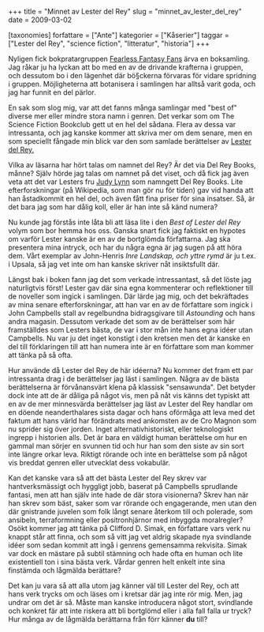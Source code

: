 +++
title = "Minnet av Lester del Rey"
slug = "minnet_av_lester_del_rey"
date = 2009-03-02

[taxonomies]
forfattare = ["Ante"]
kategorier = ["Kåserier"]
taggar = ["Lester del Rey", "science fiction", "litteratur", "historia"]
+++

Nyligen fick bokpratargruppen <a href="http://fearlessfantasy.wordpress.com/">Fearless Fantasy Fans</a> ärva en boksamling. Jag råkar ju ha lyckan att bo med en av de drivande krafterna i gruppen, och dessutom bo i den lägenhet där bö§ckerna förvaras för vidare spridning i gruppen. Möjligheterna att botanisera i samlingen har alltså varit goda, och jag har funnit en del pärlor.

En sak som slog mig, var att det fanns många samlingar med "best of" diverse mer eller mindre stora namn i genren. Det verkar som om The Science Fiction Bookclub gett ut en hel del sådana. Flera av dessa var intressanta, och jag kanske kommer att skriva mer om dem senare, men en som speciellt fångade min blick var den som samlade berättelser av <a href="http://en.wikipedia.org/wiki/Lester_Del_Rey">Lester del Rey.</a>

<!-- more -->

Vilka av läsarna har hört talas om namnet del Rey? Är det via Del Rey Books, månne? Själv hörde jag talas om namnet på det viset, och då fick jag även veta att det var Lesters fru <a href="http://en.wikipedia.org/wiki/Judy-Lynn_del_Rey">Judy Lynn</a> som namngett Del Rey Books. Lite efterforskningar (på Wikipedia, som man gör nu för tiden) gav vid handa att han åstadkommit en hel del, och även fått fina priser för sina insatser. Så, är det bara jag som har dålig koll, eller är han inte så känd numera?

Nu kunde jag förstås inte låta bli att läsa lite i den <em>Best of Lester del Rey</em> volym som bor hemma hos oss. Ganska snart fick jag faktiskt en hypotes om varför Lester kanske är en av de bortglömda författarna. Jag ska presentera mina intryck, och har du några egna är jag sugen på att höra dem. Vårt exemplar av John-Henris <em>Inre Landskap, och yttre rymd</em> är ju t.ex. i Upsala, så jag vet inte om han kanske skriver nåt insiktsfullt där.

Längst bak i boken fann jag det som verkade intressantast, så det löste jag naturligtvis först! Lester gav där sina egna kommenterar och reflektioner till de noveller som ingick i samlingen. Där lärde jag mig, och det bekräftades av mina senare efterforskningar, att han var en av de författare som ingick i John Campbells stall av regelbundna bidragsgivare till <em>Astounding</em> och hans andra magasin. Dessutom verkade det som av de berättelser som här framställdes som Lesters bästa, de var i stor mån inte hans egna idéer utan Campbells. Nu var ju det inget konstigt i den kretsen men det är kanske en del till förklaringen till att han numera inte är en författare som man kommer att tänka på så ofta.

Hur använde då Lester del Rey de här idéerna? Nu kommer det fram ett par intressanta drag i de berättelser jag läst i samlingen. Några av de bästa berättelserna är förvånansvärt klena på klassisk "sensawunda". Det betyder dock inte att de är dåliga på något vis, men på nåt vis känns det typiskt att en av de mer minnesvärda berättelser jag läst av Lester del Rey handlar om en döende neanderthalares sista dagar och hans oförmåga att leva med det faktum att hans värld har förändrats med ankomsten av de Cro Magnon som nu sprider sig över jorden. Inget alternativhistoriskt, eller teknologiskt ingrepp i historien alls. Det är bara en väldigt human berättelse om hur en gammal man sörjer en svunnen tid och hur han som den siste av sin sort inte längre orkar leva. Riktigt rörande och inte en berättelse som på något vis breddat genren eller utvecklat dess vokabulär.

Kan det kanske vara så att det bästa Lester del Rey skrev var hantverksmässigt och hyggligt jobb, baserat på Campbells sprudlande fantasi, men att han själv inte hade de där stora visionerna? Skrev han när han skrev som bäst, saker som var rörande och engagerande, men utan den där gnistrande juvelen som folk långt senare återkom till och polerade, som ansibeln, terraformning eller positronhjärnor med inbyggda moralregler? Osökt kommer jag att tänka på Clifford D. Simak, en författare vars verk nu knappt står att finna, och som så vitt jag vet aldrig skapade nya svindlande idéer som sedan kommit att ingå i genrens gemensamma rekvisita. Simak var dock en mästare på subtil stämning och hade ofta en human och lite existentiell ton i sina bästa verk. Vårdar genren helt enkelt inte sina finstämda och lågmälda berättare?

Det kan ju vara så att alla utom jag känner väl till Lester del Rey, och att hans verk trycks om och läses om i kretsar där jag inte rör mig. Men, jag undrar om det är så. Måste man kanske introducera något stort, svindlande och konkret fär att inte riskera att bli bortglömd eller i alla fall falla ur tryck? Hur många av de lågmälda berättarna från förr känner <strong>du</strong> till?
